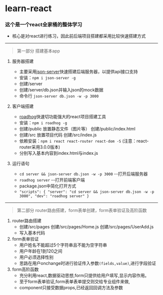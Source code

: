 # learn-react
### 这个是一个react全家桶的整体学习
* 核心是对react进行练习，因此前后端项目搭建都采用比较快速搭建方式
***
>第一部分 搭建基本app
1. 服务器搭建 
    - 主要采用[json-server](https://github.com/typicode/json-server.git)快速搭建后端服务器，以提供api接口支持 
    - 安装：`npm i json-server -g` 
    - 创建/server
    - 创建/server/db.json并输入json的mock数据
    - 命令行 `json-server db.json -w -p 3000`

2. 客户端搭建
    - [roadhog](https://github.com/sorrycc/roadhog.git)快速切功能强大的react项目搭建工具 
    - 安装：`npm i roadhog -g`
    - 创建/public 放置静态文件（图片等） 创建/public/index.html
    - 创建/src 放置项目代码 创建/src/index.js
    - 依赖安装：`npm i react react-router react-dom -S` (注意：react-router采用3.0.0版本)
    - 分别写入基本内容到index.html与index.js

3. 运行语句
    - `cd server && json-server db.json -w -p 3000`  --打开后端服务器
    - `roadhog server`  --打开前端客户端
    - package.json中简化打开方式   
    - `"scripts": {
        "server": "cd server && json-server db.json -w -p 3000",
        "dev": "roadhog server"
     }`
***
>第二部分 router路由搭建，form表单创建，form表单验证及高阶函数
1. router路由搭建
    - 创建/src/pages 创建/src/pages/Home.js 创建/src/pages/UserAdd.js
    - 写入基本代码
2. form表单验证
    * 用户姓名不能超过5个字符串且不能为空字符串
    * 用户年龄在1到120之间
    * 用户必须选择性别
    * 思路在用户onchange时进行验证传入参数`(fields,value)`,进行字段验证
3. form高阶函数
    - 充分利用react,数据驱动思想,form只提供给用户填写,显示内容作用。
    - 至于form表单验证,form表单表单提交则交给专业组件来做,
    - component只接受数据props,已经返回回调方法及参数 


